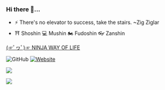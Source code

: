 ### Hi there 👋...
- ⚡ There's no elevator to success, take the stairs. ~Zig Ziglar
- ⛩ Shoshin 💻 Mushin 🏍 Fudoshin 👓 Zanshin

[(☞ﾟヮﾟ)☞ NINJA WAY OF LIFE](https://framework.zend.com/participate/code-manifesto) 

![GitHub](https://img.shields.io/github/followers/postnzt?color=1c1c1c&label=followers&logo=github&style=for-the-badge)
[![Website](https://img.shields.io/badge/Portfolio-Visit-1c1c1c?style=for-the-badge)](https://jhunecarlotrogelio.xyz)
<p><img src="https://github-readme-stats.vercel.app/api?username=postnzt&show_icons=true&theme=dark&icon_color=eee"></p>
<p><img src="https://github-readme-stats.vercel.app/api/top-langs/?username=postnzt&theme=dark"></p>
